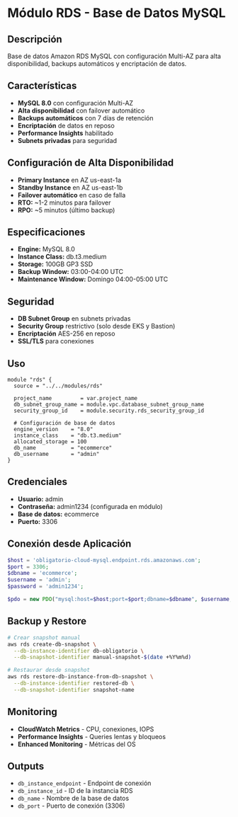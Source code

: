 # Módulo RDS - Base de Datos MySQL

## Descripción
Base de datos Amazon RDS MySQL con configuración Multi-AZ para alta disponibilidad, backups automáticos y encriptación de datos.

## Características
- **MySQL 8.0** con configuración Multi-AZ
- **Alta disponibilidad** con failover automático
- **Backups automáticos** con 7 días de retención
- **Encriptación** de datos en reposo
- **Performance Insights** habilitado
- **Subnets privadas** para seguridad

## Configuración de Alta Disponibilidad
- **Primary Instance** en AZ us-east-1a
- **Standby Instance** en AZ us-east-1b  
- **Failover automático** en caso de falla
- **RTO:** ~1-2 minutos para failover
- **RPO:** ~5 minutos (último backup)

## Especificaciones
- **Engine:** MySQL 8.0
- **Instance Class:** db.t3.medium
- **Storage:** 100GB GP3 SSD
- **Backup Window:** 03:00-04:00 UTC
- **Maintenance Window:** Domingo 04:00-05:00 UTC

## Seguridad
- **DB Subnet Group** en subnets privadas
- **Security Group** restrictivo (solo desde EKS y Bastion)
- **Encriptación** AES-256 en reposo
- **SSL/TLS** para conexiones

## Uso
```hcl
module "rds" {
  source = "../../modules/rds"

  project_name         = var.project_name
  db_subnet_group_name = module.vpc.database_subnet_group_name
  security_group_id    = module.security.rds_security_group_id

  # Configuración de base de datos
  engine_version    = "8.0"
  instance_class    = "db.t3.medium"
  allocated_storage = 100
  db_name           = "ecommerce"
  db_username       = "admin"
}
```

## Credenciales
- **Usuario:** admin
- **Contraseña:** admin1234 (configurada en módulo)
- **Base de datos:** ecommerce
- **Puerto:** 3306

## Conexión desde Aplicación
```php
$host = 'obligatorio-cloud-mysql.endpoint.rds.amazonaws.com';
$port = 3306;
$dbname = 'ecommerce';
$username = 'admin';
$password = 'admin1234';

$pdo = new PDO("mysql:host=$host;port=$port;dbname=$dbname", $username, $password);
```

## Backup y Restore
```bash
# Crear snapshot manual
aws rds create-db-snapshot \
  --db-instance-identifier db-obligatorio \
  --db-snapshot-identifier manual-snapshot-$(date +%Y%m%d)

# Restaurar desde snapshot
aws rds restore-db-instance-from-db-snapshot \
  --db-instance-identifier restored-db \
  --db-snapshot-identifier snapshot-name
```

## Monitoring
- **CloudWatch Metrics** - CPU, conexiones, IOPS
- **Performance Insights** - Queries lentas y bloqueos
- **Enhanced Monitoring** - Métricas del OS

## Outputs
- `db_instance_endpoint` - Endpoint de conexión
- `db_instance_id` - ID de la instancia RDS
- `db_name` - Nombre de la base de datos
- `db_port` - Puerto de conexión (3306)